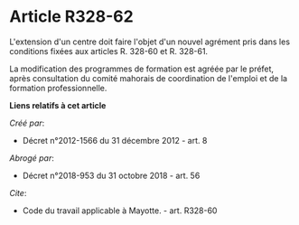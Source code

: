 # Article R328-62

L'extension d'un centre doit faire l'objet d'un nouvel agrément pris dans les conditions fixées aux articles R. 328-60 et R.
328-61. 

La modification des programmes de formation est agréée par le préfet, après consultation du comité mahorais de coordination
de l'emploi et de la formation professionnelle.

**Liens relatifs à cet article**

_Créé par_:

  - Décret n°2012-1566 du 31 décembre 2012 - art. 8

_Abrogé par_:

  - Décret n°2018-953 du 31 octobre 2018 - art. 56

_Cite_:

  - Code du travail applicable à Mayotte. - art. R328-60
